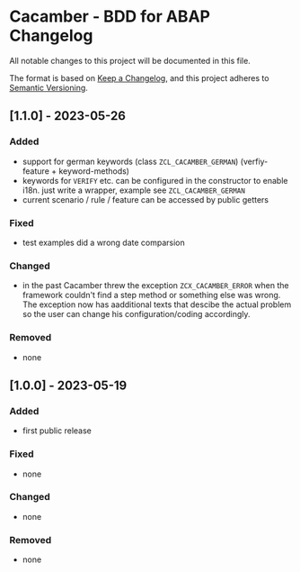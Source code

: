 # Cacamber - BDD for ABAP Changelog

All notable changes to this project will be documented in this file.

The format is based on [Keep a Changelog](https://keepachangelog.com/en/1.0.0/),
and this project adheres to [Semantic Versioning](https://semver.org/spec/v2.0.0.html).

## [1.1.0] - 2023-05-26

### Added

- support for german keywords (class `ZCL_CACAMBER_GERMAN`) (verfiy-feature + keyword-methods)
- keywords for `VERIFY` etc. can be configured in the constructor to enable i18n. just write a wrapper, example see `ZCL_CACAMBER_GERMAN`
- current scenario / rule / feature can be accessed by public getters

### Fixed

- test examples did a wrong date comparsion

### Changed

- in the past Cacamber threw the exception `ZCX_CACAMBER_ERROR` when the framework couldn't find a step method or something else was wrong. The exception now has aadditional texts that descibe the actual problem so the user can change his configuration/coding accordingly.

### Removed

- none

## [1.0.0] - 2023-05-19

### Added

- first public release

### Fixed

- none

### Changed

- none

### Removed

- none
